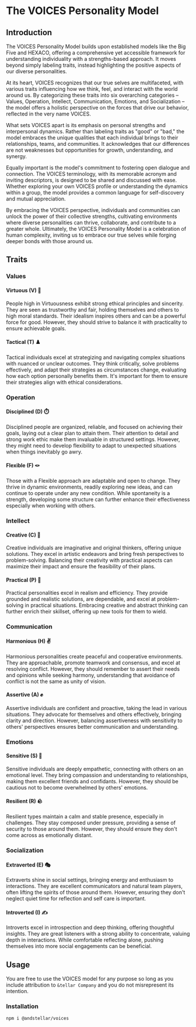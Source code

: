 # The VOICES Personality Model

## Introduction
The VOICES Personality Model builds upon established models like the Big Five and HEXACO, offering a comprehensive yet accessible framework for understanding individuality with a strengths-based approach. It moves beyond simply labeling traits, instead highlighting the positive aspects of our diverse personalities.

At its heart, VOICES recognizes that our true selves are multifaceted, with various traits influencing how we think, feel, and interact with the world around us. By categorizing these traits into six overarching categories – Values, Operation, Intellect, Communication, Emotions, and Socialization – the model offers a holistic perspective on the forces that drive our behavior, reflected in the very name VOICES.

What sets VOICES apart is its emphasis on personal strengths and interpersonal dynamics. Rather than labeling traits as "good" or "bad," the model embraces the unique qualities that each individual brings to their relationships, teams, and communities. It acknowledges that our differences are not weaknesses but opportunities for growth, understanding, and synergy.

Equally important is the model's commitment to fostering open dialogue and connection. The VOICES terminology, with its memorable acronym and inviting descriptors, is designed to be shared and discussed with ease. Whether exploring your own VOICES profile or understanding the dynamics within a group, the model provides a common language for self-discovery and mutual appreciation.

By embracing the VOICES perspective, individuals and communities can unlock the power of their collective strengths, cultivating environments where diverse personalities can thrive, collaborate, and contribute to a greater whole. Ultimately, the VOICES Personality Model is a celebration of human complexity, inviting us to embrace our true selves while forging deeper bonds with those around us.

## Traits

### Values

#### Virtuous (V) 📜
People high in Virtuousness exhibit strong ethical principles and sincerity. They are seen as trustworthy and fair, holding themselves and others to high moral standards. Their idealism inspires others and can be a powerful force for good. However, they should strive to balance it with practicality to ensure achievable goals.

#### Tactical (T) ♟️
Tactical individuals excel at strategizing and navigating complex situations with nuanced or unclear outcomes. They think critically, solve problems effectively, and adapt their strategies as circumstances change, evaluating how each option personally benefits them. It's important for them to ensure their strategies align with ethical considerations.

### Operation

#### Disciplined (D) ⏱️
Disciplined people are organized, reliable, and focused on achieving their goals, laying out a clear plan to attain them. Their attention to detail and strong work ethic make them invaluable in structured settings. However, they might need to develop flexibility to adapt to unexpected situations when things inevitably go awry.

#### Flexible (F) 🪢
Those with a Flexible approach are adaptable and open to change. They thrive in dynamic environments, readily exploring new ideas, and can continue to operate under any new condition. While spontaneity is a strength, developing some structure can further enhance their effectiveness especially when working with others.

### Intellect

#### Creative (C) 🎨
Creative individuals are imaginative and original thinkers, offering unique solutions. They excel in artistic endeavors and bring fresh perspectives to problem-solving. Balancing their creativity with practical aspects can maximize their impact and ensure the feasibility of their plans.

#### Practical (P) 🔨
Practical personalities excel in realism and efficiency. They provide grounded and realistic solutions, are dependable, and excel at problem-solving in practical situations. Embracing creative and abstract thinking can further enrich their skillset, offering up new tools for them to wield.

### Communication

#### Harmonious (H) ✌️
Harmonious personalities create peaceful and cooperative environments. They are approachable, promote teamwork and consensus, and excel at resolving conflict. However, they should remember to assert their needs and opinions while seeking harmony, understanding that avoidance of conflict is not the same as unity of vision.

#### Assertive (A) ✊
Assertive individuals are confident and proactive, taking the lead in various situations. They advocate for themselves and others effectively, bringing clarity and direction. However, balancing assertiveness with sensitivity to others' perspectives ensures better communication and understanding.

### Emotions

#### Sensitive (S) 🌱
Sensitive individuals are deeply empathetic, connecting with others on an emotional level. They bring compassion and understanding to relationships, making them excellent friends and confidants. However, they should be cautious not to become overwhelmed by others' emotions.

#### Resilient (R) 🪨
Resilient types maintain a calm and stable presence, especially in challenges. They stay composed under pressure, providing a sense of security to those around them. However, they should ensure they don't come across as emotionally distant.

### Socialization

#### Extraverted (E) 🎭
Extraverts shine in social settings, bringing energy and enthusiasm to interactions. They are excellent communicators and natural team players, often lifting the spirits of those around them. However, ensuring they don't neglect quiet time for reflection and self care is important.

#### Introverted (I) ✍️
Introverts excel in introspection and deep thinking, offering thoughtful insights. They are great listeners with a strong ability to concentrate, valuing depth in interactions. While comfortable reflecting alone, pushing themselves into more social engagements can be beneficial.

## Usage
You are free to use the VOICES model for any purpose so long as you include attribution to `&tellar Company` and you do not misrepresent its intention.

### Installation

```
npm i @andstellar/voices
```
